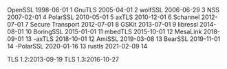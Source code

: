 OpenSSL 1998-06-01 1
GnuTLS 2005-04-01 2
wolfSSL 2006-06-29 3
NSS 2007-02-01 4
PolarSSL 2010-05-01 5
axTLS 2010-12-01 6
Schannel 2012-07-01 7
Secure Transport 2012-07-01 8
GSKit 2013-07-01 9
libressl 2014-08-01 10
BoringSSL 2015-01-01 11
mbedTLS 2015-10-01 12
MesaLink 2018-09-01 13
-axTLS 2018-10-01 12
AmiSSL 2019-03-08 13
BearSSL 2019-11-01 14
-PolarSSL 2020-01-16 13
rustls 2021-02-09 14


TLS 1.2:2013-09-19
TLS 1.3:2016-10-27
